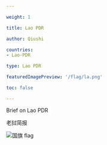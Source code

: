 ```yaml
---

weight: 1

title: Lao PDR

author: Qiushi 

countries: 
- Lao-PDR

type: Lao PDR

featuredImagePreview: '/flag/la.png'

toc: false 

---
```


Brief on Lao PDR

老挝简报 

<!--more-->

![国旗 flag](/flag/la.png)